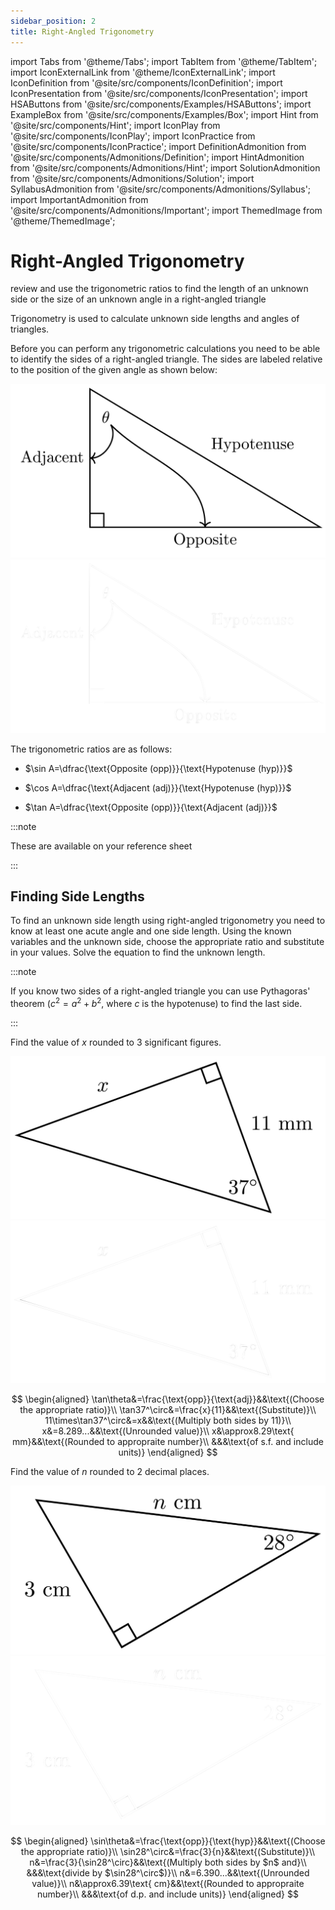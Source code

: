 ```yaml
---
sidebar_position: 2
title: Right-Angled Trigonometry
---
```


import Tabs from '@theme/Tabs';
import TabItem from '@theme/TabItem';
import IconExternalLink from '@theme/IconExternalLink';
import IconDefinition from '@site/src/components/IconDefinition';
import IconPresentation from '@site/src/components/IconPresentation';
import HSAButtons from '@site/src/components/Examples/HSAButtons';
import ExampleBox from '@site/src/components/Examples/Box';
import Hint from '@site/src/components/Hint';
import IconPlay from '@site/src/components/IconPlay';
import IconPractice from '@site/src/components/IconPractice';
import DefinitionAdmonition from '@site/src/components/Admonitions/Definition';
import HintAdmonition from '@site/src/components/Admonitions/Hint';
import SolutionAdmonition from '@site/src/components/Admonitions/Solution';
import SyllabusAdmonition from '@site/src/components/Admonitions/Syllabus';
import ImportantAdmonition from '@site/src/components/Admonitions/Important';
import ThemedImage from '@theme/ThemedImage';

# Right-Angled Trigonometry

<SyllabusAdmonition>

review and use the trigonometric ratios to find the length of an unknown side or the size of an unknown angle in a right-angled triangle

</SyllabusAdmonition>

Trigonometry is used to calculate unknown side lengths and angles of triangles.

Before you can perform any trigonometric calculations you need to be able to identify the sides of a right-angled triangle. The sides are labeled relative to the position of the given angle as shown below:

![Angles](./files/img/labelled-right-triangle_light.png#light-mode-only-md)![Angles](./files/img/labelled-right-triangle_dark.png#dark-mode-only-md)

<ImportantAdmonition>

The trigonometric ratios are as follows:

* $\sin A=\dfrac{\text{Opposite (opp)}}{\text{Hypotenuse (hyp)}}$
   

* $\cos A=\dfrac{\text{Adjacent (adj)}}{\text{Hypotenuse (hyp)}}$
   

* $\tan A=\dfrac{\text{Opposite (opp)}}{\text{Adjacent (adj)}}$

:::note

These are available on your <a to="https://educationstandards.nsw.edu.au/wps/wcm/connect/f2eb9621-9b03-4d1a-a76c-099b0a4d7c3d/mathematics-standard-1-and-2-reference-sheet-nov-2019.pdf?MOD=AJPERES&CVID=">reference sheet<IconExternalLink /></a>

:::
</ImportantAdmonition>

## Finding Side Lengths

To find an unknown side length using right-angled trigonometry you need to know at least one acute angle and one side length. Using the known variables and the unknown side, choose the appropriate ratio and substitute in your values. Solve the equation to find the unknown length.

:::note

If you know two sides of a right-angled triangle you can use Pythagoras' theorem ($c^2=a^2+b^2$, where $c$ is the hypotenuse) to find the last side.

:::

<ExampleBox>

<Tabs>
<TabItem value="ex1" label="Example 1" default>

Find the value of $x$ rounded to 3 significant figures.

![Angles](./files/img/right-angled-ex1_light.png#light-mode-only-sm)![Angles](./files/img/right-angled-ex1_dark.png#dark-mode-only-sm)

<SolutionAdmonition>

$$
\begin{aligned}
\tan\theta&=\frac{\text{opp}}{\text{adj}}&&\text{(Choose the appropriate ratio)}\\
\tan37^\circ&=\frac{x}{11}&&\text{(Substitute)}\\
11\times\tan37^\circ&=x&&\text{(Multiply both sides by 11)}\\
x&=8.289...&&\text{(Unrounded value)}\\
x&\approx8.29\text{ mm}&&\text{(Rounded to appropraite number}\\
&&&\text{of s.f. and include units)}
\end{aligned}
$$

</SolutionAdmonition>

</TabItem>
<TabItem value="ex2" label="Example 2">

Find the value of $n$ rounded to 2 decimal places.

![Angles](./files/img/right-angled-ex2_light.png#light-mode-only-sm)![Angles](./files/img/right-angled-ex2_dark.png#dark-mode-only-sm)

<SolutionAdmonition>

$$
\begin{aligned}
\sin\theta&=\frac{\text{opp}}{\text{hyp}}&&\text{(Choose the appropriate ratio)}\\
\sin28^\circ&=\frac{3}{n}&&\text{(Substitute)}\\
n&=\frac{3}{\sin28^\circ}&&\text{(Multiply both sides by $n$ and}\\
&&&\text{divide by $\sin28^\circ$)}\\
n&=6.390...&&\text{(Unrounded value)}\\
n&\approx6.39\text{ cm}&&\text{(Rounded to appropraite number}\\
&&&\text{of d.p. and include units)}
\end{aligned}
$$

</SolutionAdmonition>

</TabItem>

<!-- <TabItem value="practice" label=<span><IconPractice/> Practice</span>>

This is a banana 🍌

<HSAButtons
hint={<div>

$hint$

</div>}
answer={<div>

answer

</div>}
url={'https://www.youtube.com/watch?v=j9D7Ooyyr5M'}
/>

</TabItem> -->

</Tabs>

</ExampleBox>

<!-- ## Finding Angles

To find an unknown angle using right-angled trigonometry you need to know at least two side lengths. Using the known sides, choose the appropriate ratio and substitute in your values. Solve the equation to find the unknown angle.

:::note

If you know an acute angle in a right-angled triangle you can use angle sum of a triangle ($180^\circ$) to find the last angle.

::: -->

<!-- 

<ExampleBox>

<Tabs>
<TabItem value="ex1" label="Example 1" default>

Expand and simplify $4x+2x\left(2+\frac{1}{x}\right)$.

<SolutionAdmonition>

$$
\begin{aligned}
4x+2x\left(2+\frac{1}{x}\right)&=4x+2x\times2+2x\times\frac{1}{x}\qquad&&\text{(Expand brackets)}\\
&=4x+4x+2&&\text{(Simplify)}\\
&=8x+2&&\text{(Collect like terms)}
\end{aligned}
$$

</SolutionAdmonition>

</TabItem>
<TabItem value="ex2" label="Example 2">

This is an orange 🍊

</TabItem>
<TabItem value="ex3" label=<span><IconPractice/> Practice</span>>

This is a banana 🍌

<HSAButtons
hint={<div>

$hint$

</div>}
answer={<div>

answer

</div>}
url={'https://www.youtube.com/watch?v=j9D7Ooyyr5M'}
/>

</TabItem>
</Tabs>

</ExampleBox>

<DefinitionAdmonition>

ok

</DefinitionAdmonition>

$$
\begin{aligned}
\cos\theta&=\dfrac{3}{5}\\
\theta&=\cos^{-1}\left(\dfrac{3}{5}\right)&&{\text{\htmlClass{casio}{qk3P5)=}}}\\
\theta&=53.1^\circ \text{\ (1 d.p.)}
\end{aligned}
$$ -->